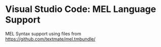 # Visual Studio Code: MEL Language Support

MEL Syntax support using files from https://github.com/textmate/mel.tmbundle/
